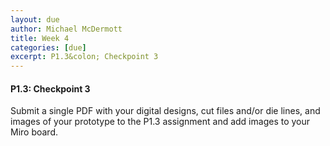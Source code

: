 ```yaml
---
layout: due
author: Michael McDermott
title: Week 4
categories: [due]
excerpt: P1.3&colon; Checkpoint 3
---
```

#### P1.3: Checkpoint 3
Submit a single PDF with your digital designs, cut files and/or die lines, and images of your prototype to the P1.3 assignment and add images to your Miro board. 



